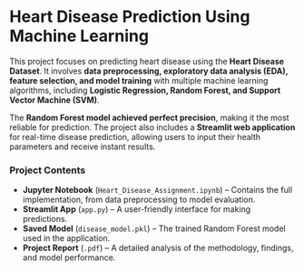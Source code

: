 # **Heart Disease Prediction Using Machine Learning**  

This project focuses on predicting heart disease using the **Heart Disease Dataset**. It involves **data preprocessing, exploratory data analysis (EDA), feature selection, and model training** with multiple machine learning algorithms, including **Logistic Regression, Random Forest, and Support Vector Machine (SVM)**.  

The **Random Forest model achieved perfect precision**, making it the most reliable for prediction. The project also includes a **Streamlit web application** for real-time disease prediction, allowing users to input their health parameters and receive instant results.  

### **Project Contents**  
- **Jupyter Notebook** (`Heart_Disease_Assignment.ipynb`) – Contains the full implementation, from data preprocessing to model evaluation.  
- **Streamlit App** (`app.py`) – A user-friendly interface for making predictions.  
- **Saved Model** (`disease_model.pkl`) – The trained Random Forest model used in the application.  
- **Project Report** (`.pdf`) – A detailed analysis of the methodology, findings, and model performance.  

